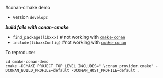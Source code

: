 #conan-cmake demo
- version `develop2`

***build fails with conan-cmake***

- `find_package(libxxx)`  # not working with [`cmake-conan`](https://github.com/conan-io/cmake-conan/tree/develop2)
- `include(libxxxConfig)`   #not working with [`cmake-conan`](https://github.com/conan-io/cmake-conan/tree/develop2)

To reproduce:
```
cd cmake-conan-demo
cmake -DCMAKE_PROJECT_TOP_LEVEL_INCLUDES=".\conan_provider.cmake" -DCONAN_BUILD_PROFILE=default -DCONAN_HOST_PROFILE=default .
```